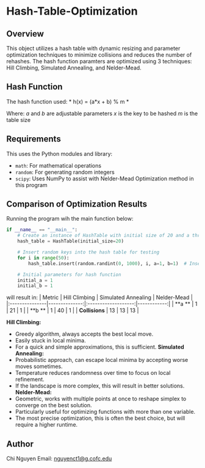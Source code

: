 # Hash-Table-Optimization

## Overview
This object utilizes a hash table with dynamic resizing and parameter optimization techniques to minimize collisions and reduces the number of rehashes. The hash function paramters are optimized using 3 techniques: Hill Climbing, Simulated Annealing, and Nelder-Mead. 

## Hash Function
The hash function used:
    * h(x) = (a*x + b) % m *

Where:
    *a* and *b* are adjustable parameters
    *x* is the key to be hashed
    *m* is the table size

## Requirements
This uses the Python modules and library:
- `math`: For mathematical operations
- `random`: For generating random integers
- `scipy`: Uses NumPy to assist with Nelder-Mead Optimization method in this program

## Comparison of Optimization Results
Running the program wih the main function below:
```python
if __name__ == "__main__":
    # Create an instance of HashTable with initial size of 20 and a threshold load factor
    hash_table = HashTable(initial_size=20)

    # Insert random keys into the hash table for testing
    for i in range(50):
        hash_table.insert(random.randint(0, 1000), i, a=1, b=1)  # Insert with default parameters

    # Initial parameters for hash function
    initial_a = 1
    initial_b = 1
```
will result in:
| Metric         | Hill Climbing | Simulated Annealing | Nelder-Mead |
|:---------------|--------------:|:-------------------:|------------:|
| **a         ** | 1             | 21                  | 1           |
| **b         ** | 1             | 40                  | 1           |
| **Collisions** | 13            | 13                  | 13          |

**Hill Climbing:** 
- Greedy algorithm, always accepts the best local move.
- Easily stuck in local minima.
- For a quick and simple approximations, this is sufficient.
**Simulated Annealing:** 
- Probabilistic approach, can escape local minima by accepting worse moves sometimes.
- Temperature reduces randomness over time to focus on local refinement.
- If the landscape is more complex, this will result in better solutions.
**Nelder-Mead:**
- Geometric, works with multiple points at once to reshape simplex to converge on the best solution.
- Particularly useful for optimizing functions with more than one variable.
- The most precise optimization, this is often the best choice, but will require a higher runtime.

## Author
Chi Nguyen
Email: nguyenct1@g.cofc.edu
